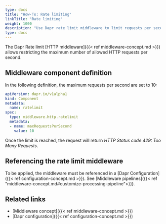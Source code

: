 ```yaml
---
type: docs
title: "How-To: Rate limiting"
linkTitle: "Rate limiting"
weight: 1000
description: "Use Dapr rate limit middleware to limit requests per second"
type: docs
---
```


The Dapr Rate limit [HTTP middleware]({{< ref middleware-concept.md >}}) allows restricting the maximum number of allowed HTTP requests per second. 

## Middleware component definition

In the following definition, the maximum requests per second are set to 10:
```yaml
apiVersion: dapr.io/v1alpha1
kind: Component
metadata:
  name: ratelimit
spec:
  type: middleware.http.ratelimit
  metadata:
  - name: maxRequestsPerSecond
    value: 10
```
Once the limit is reached, the request will return *HTTP Status code 429: Too Many Requests*. 

## Referencing the rate limit middleware

To be applied, the middleware must be referenced in a [Dapr Configuration]({{< ref configuration-concept.md >}}). See [Middleware pipelines]({{< ref "middleware-concept.md#customize-processing-pipeline">}}).

## Related links
- [Middleware concept]({{< ref middleware-concept.md >}})
- [Dapr configuration]({{< ref configuration-concept.md >}})